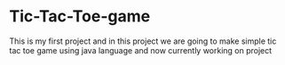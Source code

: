 # Tic-Tac-Toe-game
This is my first project and in this project we are going to make simple tic tac toe game using java language and now currently working on project
